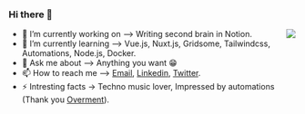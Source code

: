 ### Hi there 👋
<img align="right" src="https://github-readme-stats.vercel.app/api?username=teziovsky&show_icons=true&theme=vue-dark&hide_title=true" />

- 🔭 I’m currently working on –> Writing second brain in Notion.
- 🌱 I’m currently learning –> Vue.js, Nuxt.js, Gridsome, Tailwindcss, Automations, Node.js, Docker.
- 💬 Ask me about –> Anything you want 😁
- 📫 How to reach me –> [Email](mailto:kontakt@jakubsoboczynski.pl), [Linkedin](https://www.linkedin.com/in/jakubsoboczynski), [Twitter](https://twitter.com/Teziovsky).
- ⚡ Intresting facts -> Techno music lover, Impressed by automations (Thank you [Overment](https://github.com/iceener)).
